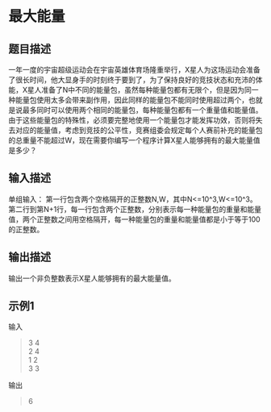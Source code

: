 # 最大能量

## 题目描述

一年一度的宇宙超级运动会在宇宙英雄体育场隆重举行，X星人为这场运动会准备了很长时间，他大显身手的时刻终于要到了，为了保持良好的竞技状态和充沛的体能，X星人准备了N中不同的能量包，虽然每种能量包都有无限个，但是因为同一种能量包使用太多会带来副作用，因此同样的能量包不能同时使用超过两个，也就是说最多同时可以使用两个相同的能量包，每种能量包都有一个重量值和能量值。由于这些能量包的特殊性，必须要完整地使用一个能量包才能发挥功效，否则将失去对应的能量值，考虑到竞技的公平性，竞赛组委会规定每个人赛前补充的能量包的总重量不能超过W，现在需要你编写一个程序计算X星人能够拥有的最大能量值是多少？



## 输入描述

单组输入：
第一行包含两个空格隔开的正整数N,W，其中N<=10^3,W<=10^3。
第二行到第N+1行，每一行包含两个正整数，分别表示每一种能量包的重量和能量值，两个正整数之间用空格隔开，每一种能量包的重量和能量值都是小于等于100的正整数。



## 输出描述

输出一个非负整数表示X星人能够拥有的最大能量值。



## 示例1

输入

> 3 4<br>
  2 4<br>
  1 2<br>
  3 3

输出

> 6


